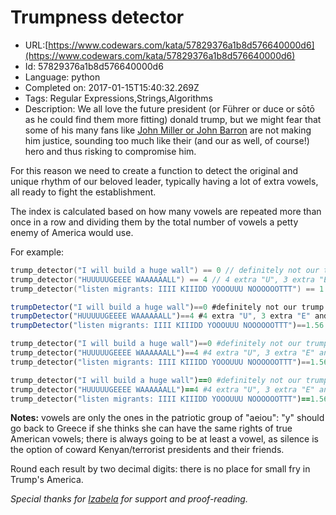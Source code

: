 # Trumpness detector

 - URL:[https://www.codewars.com/kata/57829376a1b8d576640000d6](https://www.codewars.com/kata/57829376a1b8d576640000d6)
 - Id: 57829376a1b8d576640000d6
 - Language: python
 - Completed on: 2017-01-15T15:40:32.269Z
 - Tags: Regular Expressions,Strings,Algorithms
 - Description:
We all love the future president (or Führer or duce or sōtō as he could find them more fitting) donald trump, but we might fear that some of his many fans like <a href="https://www.washingtonpost.com/politics/donald-trump-alter-ego-barron/2016/05/12/02ac99ec-16fe-11e6-aa55-670cabef46e0_story.html" target="_blank" title="donald trump is an egomaniac scammer">John Miller or John Barron</a> are not making him justice, sounding too much like their (and our as well, of course!) hero and thus risking to compromise him.

For this reason we need to create a function to detect the original and unique rhythm of our beloved leader, typically having a lot of extra vowels, all ready to fight the establishment.

The index is calculated based on how many vowels are repeated more than once in a row and dividing them by the total number of vowels a petty enemy of America would use.

For example:
```c
trump_detector("I will build a huge wall") == 0 // definitely not our trump: 0 on the trump score
trump_detector("HUUUUUGEEEE WAAAAAALL") == 4 // 4 extra "U", 3 extra "E" and 5 extra "A" on 3 different vowel groups: 12/3 make for a trumpy trumping score of 4: not bad at all!
trump_detector("listen migrants: IIII KIIIDD YOOOUUU NOOOOOOTTT") == 1.56 // 14 extra vowels on 9 base ones
```
```javascript
trumpDetector("I will build a huge wall")==0 #definitely not our trump: 0 on the trump score
trumpDetector("HUUUUUGEEEE WAAAAAALL")==4 #4 extra "U", 3 extra "E" and 5 extra "A" on 3 different vowel groups: 12/3 make for a trumpy trumping score of 4: not bad at all!
trumpDetector("listen migrants: IIII KIIIDD YOOOUUU NOOOOOOTTT")==1.56 //14 extra vowels on 9 base ones
```
```python
trump_detector("I will build a huge wall")==0 #definitely not our trump: 0 on the trump score
trump_detector("HUUUUUGEEEE WAAAAAALL")==4 #4 extra "U", 3 extra "E" and 5 extra "A" on 3 different vowel groups: 12/3 make for a trumpy trumping score of 4: not bad at all!
trump_detector("listen migrants: IIII KIIIDD YOOOUUU NOOOOOOTTT")==1.56 #14 extra vowels on 9 base ones
```
```ruby
trump_detector("I will build a huge wall")==0 #definitely not our trump: 0 on the trump score
trump_detector("HUUUUUGEEEE WAAAAAALL")==4 #4 extra "U", 3 extra "E" and 5 extra "A" on 3 different vowel groups: 12/3 make for a trumpy trumping score of 4: not bad at all!
trump_detector("listen migrants: IIII KIIIDD YOOOUUU NOOOOOOTTT")==1.56 #14 extra vowels on 9 base ones
```
**Notes:** vowels are only the ones in the patriotic group of "aeiou": "y" should go back to Greece if she thinks she can have the same rights of true American vowels; there is always going to be at least a vowel, as silence is the option of coward Kenyan/terrorist presidents and their friends.

Round each result by two decimal digits: there is no place for small fry in Trump's America.

*Special thanks for [Izabela](https://www.codewars.com/users/ijelonek) for support and proof-reading.*
